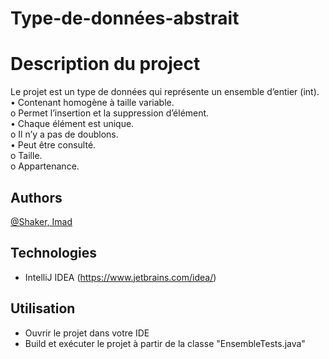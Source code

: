 # Type-de-données-abstrait

# Description du project
Le projet est un type de données qui représente un ensemble d’entier (int).
• Contenant homogène à taille variable.  
    o Permet l’insertion et la suppression d’élément.  
• Chaque élément est unique.  
    o Il n’y a pas de doublons.  
• Peut être consulté.  
    o Taille.  
    o Appartenance.  

## Authors
[@Shaker, Imad](https://gitlab.info.uqam.ca/bouarfa.imad)

## Technologies
* IntelliJ IDEA (https://www.jetbrains.com/idea/)

## Utilisation
* Ouvrir le projet dans votre IDE
* Build et exécuter le projet à partir de la classe "EnsembleTests.java"

